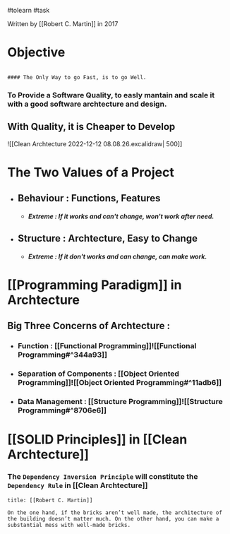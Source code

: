 #tolearn #task   

Written by [[Robert C. Martin]] in 2017

# Objective

```ad-note

#### The Only Way to go Fast, is to go Well.

```

### To Provide a Software Quality, to easly mantain and scale it with a good software archtecture and design.


## With Quality, it is Cheaper to Develop

![[Clean Archtecture 2022-12-12 08.08.26.excalidraw|  500]]

# The Two Values of a Project 

- ## Behaviour : Functions, Features                                    
	- ##### **Extreme** : If it works and can't change, won't work after need.
- ## Structure : Archtecture, Easy to Change
	- ##### **Extreme** : If it don't works and can change, can make work.



# [[Programming Paradigm]] in Archtecture

## Big Three Concerns of Archtecture :
- ### Function : [[Functional Programming]]![[Functional Programming#^344a93]]

- ### Separation of Components : [[Object Oriented Programming]]![[Object Oriented Programming#^11adb6]]


- ### Data Management : [[Structure Programming]]![[Structure Programming#^8706e6]]

# [[SOLID Principles]] in [[Clean Archtecture]]

### The `Dependency Inversion Principle` will constitute the `Dependency Rule` in [[Clean Archtecture]]

```ad-quote
title: [[Robert C. Martin]]

On the one hand, if the bricks aren’t well made, the architecture of the building doesn’t matter much. On the other hand, you can make a substantial mess with well-made bricks.
```

